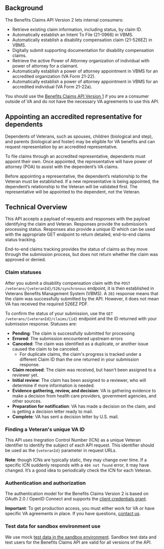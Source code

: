 ## Background

The Benefits Claims API Version 2 lets internal consumers:

-   Retrieve existing claim information, including status, by claim ID.
-   Automatically establish an Intent To File (21-0966) in VBMS.
-   Automatically establish a disability compensation claim (21-526EZ) in VBMS.
-   Digitally submit supporting documentation for disability compensation claims.
-   Retrieve the active Power of Attorney organization of individual with power of attorney for a claimant.
-   Automatically establish a power of attorney appointment in VBMS for an accredited organization (VA Form 21-22).
-   Automatically establish a power of attorney appointment in VBMS for an accredited individual (VA Form 21-22a).

You should use the [Benefits Claims API Version 1](https://developer.va.gov/explore/benefits/docs/claims?version=current) if you are a consumer outside of VA and do not have the necessary VA agreements to use this API.

## Appointing an accredited representative for dependents

Dependents of Veterans, such as spouses, children (biological and step), and parents (biological and foster) may be eligible for VA benefits and can request representation by an accredited representative.

To file claims through an accredited representative, dependents must appoint their own. Once appointed, the representative will have power of attorney (POA) to assist with the dependentʼs VA claims.

Before appointing a representative, the dependentʼs relationship to the Veteran must be established. If a new representative is being appointed, the dependentʼs relationship to the Veteran will be validated first. The representative will be appointed to the dependent, not the Veteran.

## Technical Overview

This API accepts a payload of requests and responses with the payload identifying the claim and Veteran. Responses provide the submission’s processing status. Responses also provide a unique ID which can be used with the appropriate GET endpoint to return detailed, end-to-end claims status tracking. 

End-to-end claims tracking provides the status of claims as they move through the submission process, but does not return whether the claim was approved or denied. 

### Claim statuses

After you submit a disability compensation claim with the `POST /veterans/{veteranId}/526/synchronous` endpoint, it is then established in Veterans Benefits Management System (VBMS). A `202` response means that the claim was successfully submitted by the API. However, it does not mean VA has received the required 526EZ PDF.

To confirm the status of your submission, use the `GET /veterans/{veteranId}/claims/{id}` endpoint and the ID returned with your submission response. Statuses are:

*  **Pending**: The claim is successfully submitted for processing
*   **Errored**: The submission encountered upstream errors
*   **Canceled**: The claim was identified as a duplicate, or another issue caused the claim to be canceled.
    *   For duplicate claims, the claim's progress is tracked under a different Claim ID than the one returned in your submission response.
*   **Claim received**: The claim was received, but hasn't been assigned to a reviewer yet.
*   **Initial review**: The claim has been assigned to a reviewer, who will determine if more information is needed.
*   **Evidence gathering, review, and decision**: VA is gathering evidence to make a decision from health care providers, government agencies, and other sources.
*   **Preparation for notification**: VA has made a decision on the claim, and is getting a decision letter ready to mail.
*   **Complete**: VA has sent a decision letter by U.S. mail.

### Finding a Veteran's unique VA ID

This API uses Inegration Control Number (ICN) as a unique Veteran identifier to identify the subject of each API request. This identifier should be used as the `{veteranId}` parameter in request URLs.

**Note**: though ICNs are typically static, they may change over time. If a specific ICN suddenly responds with a `404 not found` error, it may have changed. It’s a good idea to periodically check the ICN for each Veteran.

### Authentication and authorization

The authentication model for the Benefits Claims Version 2 is based on OAuth 2.0 / OpenID Connect and supports the [client credentials grant](https://developer.va.gov/explore/authorization/docs/client-credentials?api=claims).

**Important**: To get production access, you must either work for VA or have specific VA agreements in place. If you have questions, [contact us](https://developer.va.gov/support/contact-us).

### Test data for sandbox environment use

We use mock [test data in the sandbox environment](https://github.com/department-of-veterans-affairs/vets-api-clients/blob/master/test_accounts.md). Sandbox test data and test users for the Benefits Claims API are valid for all versions of the API.
